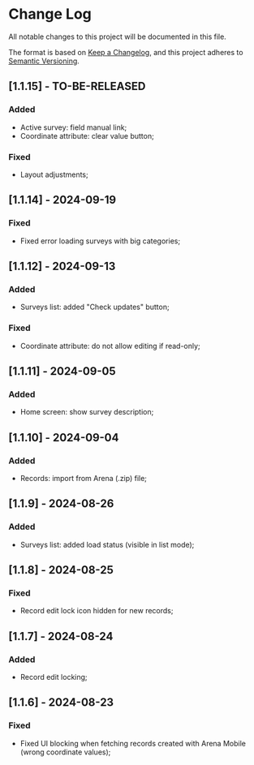 
# Change Log
All notable changes to this project will be documented in this file.
 
The format is based on [Keep a Changelog](https://keepachangelog.com/en/1.1.0/),
and this project adheres to [Semantic Versioning](https://semver.org/spec/v2.0.0.html).

## [1.1.15] - TO-BE-RELEASED

### Added
- Active survey: field manual link;
- Coordinate attribute: clear value button;
### Fixed
- Layout adjustments;

## [1.1.14] - 2024-09-19

### Fixed
- Fixed error loading surveys with big categories;

## [1.1.12] - 2024-09-13

### Added
- Surveys list: added "Check updates" button;
### Fixed
- Coordinate attribute: do not allow editing if read-only;

## [1.1.11] - 2024-09-05

### Added
- Home screen: show survey description;

## [1.1.10] - 2024-09-04

### Added
- Records: import from Arena (.zip) file;

## [1.1.9] - 2024-08-26

### Added
- Surveys list: added load status (visible in list mode);

## [1.1.8] - 2024-08-25

### Fixed
- Record edit lock icon hidden for new records;

## [1.1.7] - 2024-08-24

### Added
- Record edit locking;

## [1.1.6] - 2024-08-23
   
### Fixed

- Fixed UI blocking when fetching records created with Arena Mobile (wrong coordinate values);
